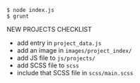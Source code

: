     $ node index.js
    $ grunt


NEW PROJECTS CHECKLIST

- add entry in `project_data.js`
- add an image in `images/project_index/`
- add JS file to `js/projects/`
- add SCSS file to `scss`
- include that SCSS file in `scss/main.scss`